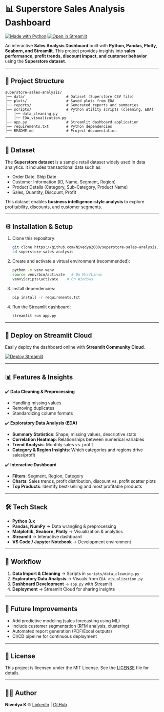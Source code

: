 
# 📊 Superstore Sales Analysis Dashboard

[![Made with Python](https://img.shields.io/badge/Made%20with-Python-blue)](https://www.python.org/)
[![Open in Streamlit](https://static.streamlit.io/badges/streamlit_badge_black_white.svg)](https://nivedya2000-superstore-sales-analysis.streamlit.app/)




An interactive **Sales Analysis Dashboard** built with **Python, Pandas, Plotly, Seaborn, and Streamlit**.
This project provides insights into **sales performance, profit trends, discount impact, and customer behavior** using the **Superstore dataset**.

---

## 📂 Project Structure

```text
superstore-sales-analysis/
│── data/                   # Dataset (Superstore CSV file)
│── plots/                  # Saved plots from EDA
│── reports/                # Generated reports and summaries
│── scripts/                # Python utility scripts (cleaning, EDA)
│   │── data_cleaning.py
│   │── EDA_visualization.py
│── app.py                  # Streamlit dashboard application
│── requirements.txt        # Python dependencies
│── README.md               # Project documentation
```

---

## 📑 Dataset

The **Superstore dataset** is a sample retail dataset widely used in data analytics.
It includes transactional data such as:

* Order Date, Ship Date
* Customer Information (ID, Name, Segment, Region)
* Product Details (Category, Sub-Category, Product Name)
* Sales, Quantity, Discount, Profit

This dataset enables **business intelligence-style analysis** to explore profitability, discounts, and customer segments.

---

## ⚙️ Installation & Setup

1. Clone this repository:

   ```bash
   git clone https://github.com/Nivedya2000/superstore-sales-analysis.git
   cd superstore-sales-analysis
   ```

2. Create and activate a virtual environment (recommended):

   ```bash
   python -m venv venv
   source venv/bin/activate   # On Mac/Linux
   venv\Scripts\activate    # On Windows
   ```

3. Install dependencies:

   ```bash
   pip install -r requirements.txt
   ```

4. Run the Streamlit dashboard:

   ```bash
   streamlit run app.py
   ```

---

## 🚀 Deploy on Streamlit Cloud

Easily deploy the dashboard online with **Streamlit Community Cloud**.

[![Deploy Streamlit](https://static.streamlit.io/badges/streamlit_badge_black_white.svg)](https://share.streamlit.io/Nivedya2000/superstore-sales-analysis/main/app.py)

---

## 📊 Features & Insights

✔️ **Data Cleaning & Preprocessing**

* Handling missing values
* Removing duplicates
* Standardizing column formats

✔️ **Exploratory Data Analysis (EDA)**

* **Summary Statistics**: Shape, missing values, descriptive stats
* **Correlation Heatmap**: Relationships between numerical variables
* **Trend Analysis**: Monthly sales vs. profit
* **Category & Region Insights**: Which categories and regions drive sales/profit

✔️ **Interactive Dashboard**

* **Filters**: Segment, Region, Category
* **Charts**: Sales trends, profit distribution, discount vs. profit scatter plots
* **Top Products**: Identify best-selling and most profitable products

---

## 🛠️ Tech Stack

* **Python 3.x**
* **Pandas, NumPy** → Data wrangling & preprocessing
* **Matplotlib, Seaborn, Plotly** → Visualization & analytics
* **Streamlit** → Interactive dashboard
* **VS Code / Jupyter Notebook** → Development environment

---


## 📌 Workflow

1. **Data Import & Cleaning** → Scripts in `scripts/data_cleaning.py`
2. **Exploratory Data Analysis** → Visuals from `EDA_visualization.py`
3. **Dashboard Development** → `app.py` with Streamlit
4. **Deployment** → Streamlit Cloud for sharing insights

---

## 🔮 Future Improvements

* Add predictive modeling (sales forecasting using ML)
* Include customer segmentation (RFM analysis, clustering)
* Automated report generation (PDF/Excel outputs)
* CI/CD pipeline for continuous deployment

---

## 📝 License

This project is licensed under the MIT License.
See the [LICENSE](LICENSE) file for details.

---

## 👩‍💻 Author

**Nivedya K**
🌐 [LinkedIn](https://www.linkedin.com/in/nivedya-k) | [GitHub](https://github.com/Nivedya2000)


